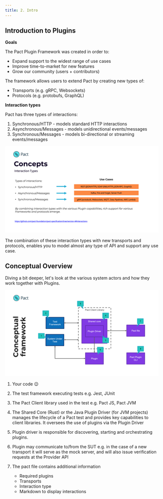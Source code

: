 ```yaml
---
title: 2. Intro
---
```


## Introduction to Plugins

**Goals**

The Pact Plugin Framework was created in order to:

* Expand support to the widest range of use cases
* Improve time-to-market for new features
* Grow our community (users + contributors)

The framework allows users to extend Pact by creating new types of:

* Transports (e.g. gRPC, Websockets)
* Protocols (e.g. protobufs, GraphQL)

**Interaction types**

Pact has three types of interactions:

1. Synchronous/HTTP - models standard HTTP interactions
2. Asynchronous/Messages - models unidirectional events/messages
3. Synchronous/Messages - models bi-directional or streaming events/messages

![Interactions](./assets/interaction-types.png)

The combination of these interaction types with new transports and protocols, enables you to model almost any type of API and support any use case.

## Conceptual Overview

Diving a bit deeper, let's look at the various system actors and how they work together with Plugins.

![Conceptual Overview](./assets/conceptual-overview.png)

1. Your code 😉
2. The test framework executing tests e.g. Jest, JUnit
3. The Pact Client library used in the test e.g. Pact JS, Pact JVM
4. The Shared Core (Rust) or the Java Plugin Driver (for JVM projects) manages the lifecycle of a Pact test and provides key capabilities to client libraries. It oversees the use of plugins via the Plugin Driver

5. Plugin driver is responsible for discovering, starting and orchestrating plugins.
6. Plugin may communicate to/from the SUT e.g. in the case of a new transport it will serve as the mock server, and will also issue verification requests at the Provider API
7. The pact file contains additional information
   * Required plugins
   * Transports
   * Interaction type
   * Markdown to display interactions